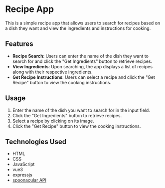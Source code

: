 # Recipe App

This is a simple recipe app that allows users to search for recipes based on a dish they want and view the ingredients and instructions for cooking.

## Features

- **Recipe Search**: Users can enter the name of the dish they want to search for and click the "Get Ingredients" button to retrieve recipes.
- **View Ingredients**: Upon searching, the app displays a list of recipes along with their respective ingredients.
- **Get Recipe Instructions**: Users can select a recipe and click the "Get Recipe" button to view the cooking instructions.

## Usage

1. Enter the name of the dish you want to search for in the input field.
2. Click the "Get Ingredients" button to retrieve recipes.
3. Select a recipe by clicking on its image.
4. Click the "Get Recipe" button to view the cooking instructions.

## Technologies Used

- HTML
- CSS
- JavaScript
- vue3
- expressjs
- [spoonacular API](https://spoonacular.com/food-api)
